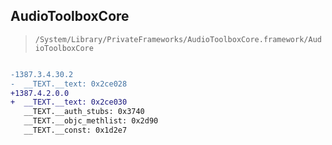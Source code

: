 ## AudioToolboxCore

> `/System/Library/PrivateFrameworks/AudioToolboxCore.framework/AudioToolboxCore`

```diff

-1387.3.4.30.2
-  __TEXT.__text: 0x2ce028
+1387.4.2.0.0
+  __TEXT.__text: 0x2ce030
   __TEXT.__auth_stubs: 0x3740
   __TEXT.__objc_methlist: 0x2d90
   __TEXT.__const: 0x1d2e7

```
